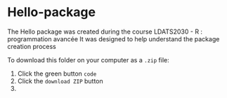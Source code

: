 # Hello-package

The Hello package was created during the course LDATS2030 - R : programmation avancée
It was designed to help understand the package creation process

To download this folder on your computer as a `.zip` file:

1. Click the green button `code`
2. Click the `download ZIP` button
3. 
